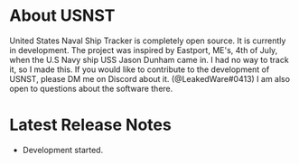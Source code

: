 # About USNST
United States Naval Ship Tracker is completely open source. It is currently in development. The project was inspired by Eastport, ME's, 4th of July, when the U.S Navy ship USS Jason Dunham came in. I had no way to track it, so I made this. If you would like to contribute to the development of USNST, please DM me on Discord about it. (@LeakedWare#0413) I am also open to questions about the software there.
# Latest Release Notes
- Development started.

# 

